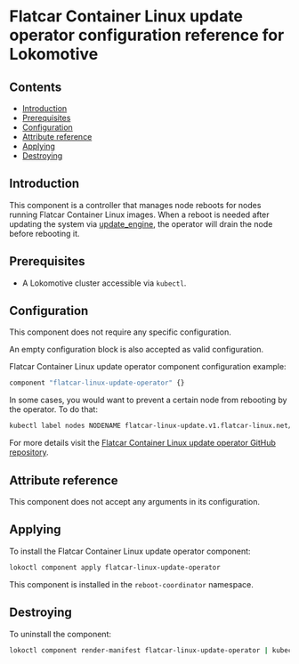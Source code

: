 # Flatcar Container Linux update operator configuration reference for Lokomotive

## Contents

* [Introduction](#introduction)
* [Prerequisites](#prerequisites)
* [Configuration](#configuration)
* [Attribute reference](#attribute-reference)
* [Applying](#applying)
* [Destroying](#destroying)

## Introduction

This component is a controller that manages node reboots for nodes running Flatcar Container Linux
images. When a reboot is needed after updating the system via
[update_engine](https://github.com/coreos/update_engine), the operator will drain the node before
rebooting it.


## Prerequisites

* A Lokomotive cluster accessible via `kubectl`.

## Configuration

This component does not require any specific configuration.

An empty configuration block is also accepted as valid configuration.

Flatcar Container Linux update operator component configuration example:

```tf
component "flatcar-linux-update-operator" {}
```

In some cases, you would want to prevent a certain node from rebooting by the operator. To do that:

```bash
kubectl label nodes NODENAME flatcar-linux-update.v1.flatcar-linux.net/reboot-pause=true
```

For more details visit the [Flatcar Container Linux update operator GitHub
repository](https://github.com/kinvolk/flatcar-linux-update-operator).

## Attribute reference

This component does not accept any arguments in its configuration.

## Applying

To install the Flatcar Container Linux update operator component:

```bash
lokoctl component apply flatcar-linux-update-operator
```

This component is installed in the `reboot-coordinator` namespace.

## Destroying

To uninstall the component:

```bash
lokoctl component render-manifest flatcar-linux-update-operator | kubectl delete -f -
```
